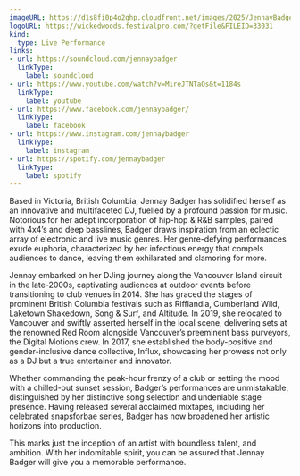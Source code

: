```yaml
---
imageURL: https://d1s8fi0p4o2ghp.cloudfront.net/images/2025/JennayBadger.jpg
logoURL: https://wickedwoods.festivalpro.com/?getFile&FILEID=33031
kind:
  type: Live Performance
links:
- url: https://soundcloud.com/jennaybadger
  linkType:
    label: soundcloud
- url: https://www.youtube.com/watch?v=MireJTNTaOs&t=1184s
  linkType:
    label: youtube
- url: https://www.facebook.com/jennaybadger/
  linkType:
    label: facebook
- url: https://www.instagram.com/jennaybadger
  linkType:
    label: instagram
- url: https://spotify.com/jennaybadger
  linkType:
    label: spotify
---
```

Based in Victoria, British Columbia, Jennay Badger has solidified herself as an innovative and  multifaceted DJ, fuelled by a profound passion for music. Notorious for her adept 
incorporation of hip-hop & R&B samples, paired with 4x4’s and deep basslines, Badger 
draws inspiration from an eclectic array of electronic and live music genres. Her 
genre-defying performances exude euphoria, characterized by her infectious energy that 
compels audiences to dance, leaving them exhilarated and clamoring for more.

Jennay embarked on her DJing journey along the Vancouver Island circuit in the late-2000s, 
captivating audiences at outdoor events before transitioning to club venues in 2014. She has 
graced the stages of prominent British Columbia festivals such as Rifflandia, Cumberland 
Wild, Laketown Shakedown, Song & Surf, and Altitude. In 2019, she relocated to Vancouver 
and swiftly asserted herself in the local scene, delivering sets at the renowned  Red Room alongside Vancouver’s preeminent bass purveyors, the Digital Motions crew. In 
2017, she established the body-positive and gender-inclusive dance collective, Influx, 
showcasing her prowess not only as a DJ but a true entertainer and innovator.

Whether commanding the peak-hour frenzy of a club or setting the mood with a chilled-out 
sunset session, Badger’s performances are unmistakable, distinguished by her distinctive 
song selection and undeniable stage presence. Having released several acclaimed mixtapes, 
including her celebrated snapsforbae series, Badger has now broadened her artistic horizons into production. 

This marks just the inception of an artist with boundless talent, and ambition. With her indomitable spirit, you can be assured that Jennay Badger will give you a memorable performance.
